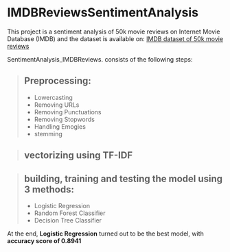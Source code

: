 # IMDBReviewsSentimentAnalysis

This project is a sentiment analysis of 50k movie reviews on Internet Movie Database (IMDB) and the dataset is available on: [IMDB dataset of 50k movie reviews](https://www.kaggle.com/datasets/lakshmi25npathi/imdb-dataset-of-50k-movie-reviews)

SentimentAnalysis_IMDBReviews. consists of the following steps:
> ## Preprocessing: 
> - Lowercasting
> - Removing URLs
> - Removing Punctuations
> - Removing Stopwords
> - Handling Emogies
> - stemming

> ## vectorizing using TF-IDF

> ## building, training and testing the model using 3 methods:
> - Logistic Regression
> - Random Forest Classifier
> - Decision Tree Classifier

At the end, **Logistic Regression** turned out to be the best model, with **accuracy score of 0.8941**
